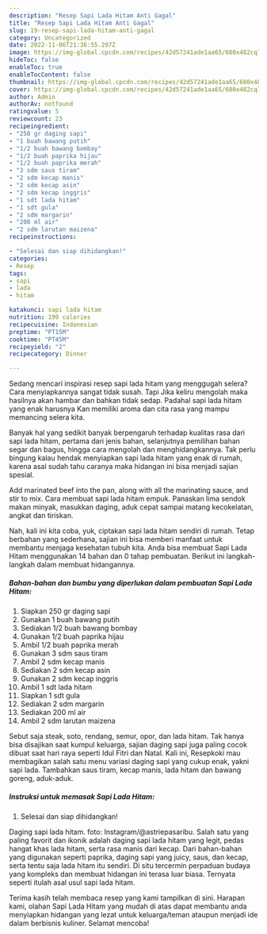 ```yaml
---
description: "Resep Sapi Lada Hitam Anti Gagal"
title: "Resep Sapi Lada Hitam Anti Gagal"
slug: 19-resep-sapi-lada-hitam-anti-gagal
category: Uncategorized
date: 2022-11-06T21:36:55.297Z
image: https://img-global.cpcdn.com/recipes/42d57241ade1aa65/680x482cq70/sapi-lada-hitam-foto-resep-utama.jpg
hideToc: false
enableToc: true
enableTocContent: false
thumbnail: https://img-global.cpcdn.com/recipes/42d57241ade1aa65/680x482cq70/sapi-lada-hitam-foto-resep-utama.jpg
cover: https://img-global.cpcdn.com/recipes/42d57241ade1aa65/680x482cq70/sapi-lada-hitam-foto-resep-utama.jpg
author: Admin
authorAv: notfound
ratingvalue: 5
reviewcount: 23
recipeingredient:
- "250 gr daging sapi"
- "1 buah bawang putih"
- "1/2 buah bawang bombay"
- "1/2 buah paprika hijau"
- "1/2 buah paprika merah"
- "3 sdm saus tiram"
- "2 sdm kecap manis"
- "2 sdm kecap asin"
- "2 sdm kecap inggris"
- "1 sdt lada hitam"
- "1 sdt gula"
- "2 sdm margarin"
- "200 ml air"
- "2 sdm larutan maizena"
recipeinstructions:

- "Selesai dan siap dihidangkan!"
categories:
- Resep
tags:
- sapi
- lada
- hitam

katakunci: sapi lada hitam 
nutrition: 199 calories
recipecuisine: Indonesian
preptime: "PT15M"
cooktime: "PT45M"
recipeyield: "2"
recipecategory: Dinner

---
```



Sedang mencari inspirasi resep sapi lada hitam yang menggugah selera? Cara menyiapkannya sangat tidak susah. Tapi Jika keliru mengolah maka hasilnya akan hambar dan bahkan tidak sedap. Padahal sapi lada hitam yang enak harusnya Kan memiliki aroma dan cita rasa yang mampu memancing selera kita.


Banyak hal yang sedikit banyak berpengaruh terhadap kualitas rasa dari sapi lada hitam, pertama dari jenis bahan, selanjutnya pemilihan bahan segar dan bagus, hingga cara mengolah dan menghidangkannya. Tak perlu bingung kalau hendak menyiapkan sapi lada hitam yang enak di rumah, karena asal sudah tahu caranya maka hidangan ini bisa menjadi sajian spesial.

Add marinated beef into the pan, along with all the marinating sauce, and stir to mix. Cara membuat sapi lada hitam empuk. Panaskan lima sendok makan minyak, masukkan daging, aduk cepat sampai matang kecokelatan, angkat dan tiriskan.


Nah, kali ini kita coba, yuk, ciptakan sapi lada hitam sendiri di rumah. Tetap berbahan yang sederhana, sajian ini bisa memberi manfaat untuk membantu menjaga kesehatan tubuh kita. Anda bisa membuat Sapi Lada Hitam menggunakan 14 bahan dan 0 tahap pembuatan. Berikut ini langkah-langkah dalam membuat hidangannya.

<!--inarticleads1-->

##### Bahan-bahan dan bumbu yang diperlukan dalam pembuatan Sapi Lada Hitam:

1. Siapkan 250 gr daging sapi
1. Gunakan 1 buah bawang putih
1. Sediakan 1/2 buah bawang bombay
1. Gunakan 1/2 buah paprika hijau
1. Ambil 1/2 buah paprika merah
1. Gunakan 3 sdm saus tiram
1. Ambil 2 sdm kecap manis
1. Sediakan 2 sdm kecap asin
1. Gunakan 2 sdm kecap inggris
1. Ambil 1 sdt lada hitam
1. Siapkan 1 sdt gula
1. Sediakan 2 sdm margarin
1. Sediakan 200 ml air
1. Ambil 2 sdm larutan maizena


Sebut saja steak, soto, rendang, semur, opor, dan lada hitam. Tak hanya bisa disajikan saat kumpul keluarga, sajian daging sapi juga paling cocok dibuat saat hari raya seperti Idul Fitri dan Natal. Kali ini, Resepkoki mau membagikan salah satu menu variasi daging sapi yang cukup enak, yakni sapi lada. Tambahkan saus tiram, kecap manis, lada hitam dan bawang goreng, aduk-aduk. 

<!--inarticleads2-->

##### Instruksi untuk memasak Sapi Lada Hitam:


1. Selesai dan siap dihidangkan!

Daging sapi lada hitam. foto: Instagram/@astriepasaribu. Salah satu yang paling favorit dan ikonik adalah daging sapi lada hitam yang legit, pedas hangat khas lada hitam, serta rasa manis dari kecap. Dari bahan-bahan yang digunakan seperti paprika, daging sapi yang juicy, saus, dan kecap, serta tentu saja lada hitam itu sendiri. Di situ tercermin perpaduan budaya yang kompleks dan membuat hidangan ini terasa luar biasa. Ternyata seperti itulah asal usul sapi lada hitam. 

Terima kasih telah membaca resep yang kami tampilkan di sini. Harapan kami, olahan Sapi Lada Hitam yang mudah di atas dapat membantu anda menyiapkan hidangan yang lezat untuk keluarga/teman ataupun menjadi ide dalam berbisnis kuliner. Selamat mencoba!
